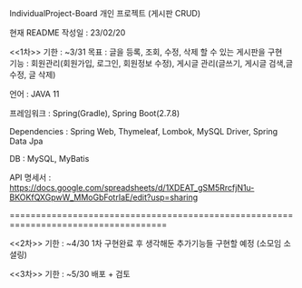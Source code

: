 IndividualProject-Board
개인 프로젝트 (게시판 CRUD)

현재 README 작성일 : 23/02/20

<<1차>> 기한 : ~3/31 목표 : 글을 등록, 조회, 수정, 삭제 할 수 있는 게시판을 구현     
기능 : 회원관리(회원가입, 로그인, 회원정보 수정), 게시글 관리(글쓰기, 게시글 검색,글 수정, 글 삭제)

언어 : JAVA 11    

프레임워크 : Spring(Gradle), Spring Boot(2.7.8)  

Dependencies : Spring Web, Thymeleaf, Lombok, MySQL Driver, Spring Data Jpa  

DB : MySQL, MyBatis 

API 명세서 : https://docs.google.com/spreadsheets/d/1XDEAT_gSM5RrcfjN1u-BKOKfQXGpwW_MMoGbFotrIaE/edit?usp=sharing  

====================================================================================    

<<2차>> 기한 : ~4/30 1차 구현완료 후 생각해둔 추가기능들 구현할 예정 (소모임 소셜링)

<<3차>> 기한 : ~5/30 배포 + 검토
